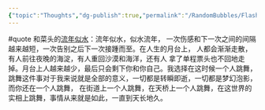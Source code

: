 ```yaml
---
{"topic":"Thoughts","dg-publish":true,"permalink":"/RandomBubbles/FlashThoughts/2025-02-21/","dgPassFrontmatter":true,"noteIcon":""}
---
```


#quote 和菜头的[流年似水](https://www.hecaitou.com/2025/02/As-Time-flies-like-water.html)：流年似水，似水流年， 一次伤感和下一次之间的间隔越来越短，一次告别之后下一次接踵而至。在人生的月台上， 人都会渐渐走散，有人前往夜晚的海淀，有人重回沙漠和海洋，还有人 拿了单程票头也不回地走掉。月台上人越来越少，最后只会剩下你和你自己。我选择在这时候一个人跳舞，跳舞这件事对于我来说就是全部的意义，一切都是转瞬即逝，一切都是梦幻泡影，而你还在一个人跳舞， 在街道上一个人跳舞，在天桥上一个人跳舞，在这世界的实相上跳舞，事情从来就是如此，一直到天长地久。